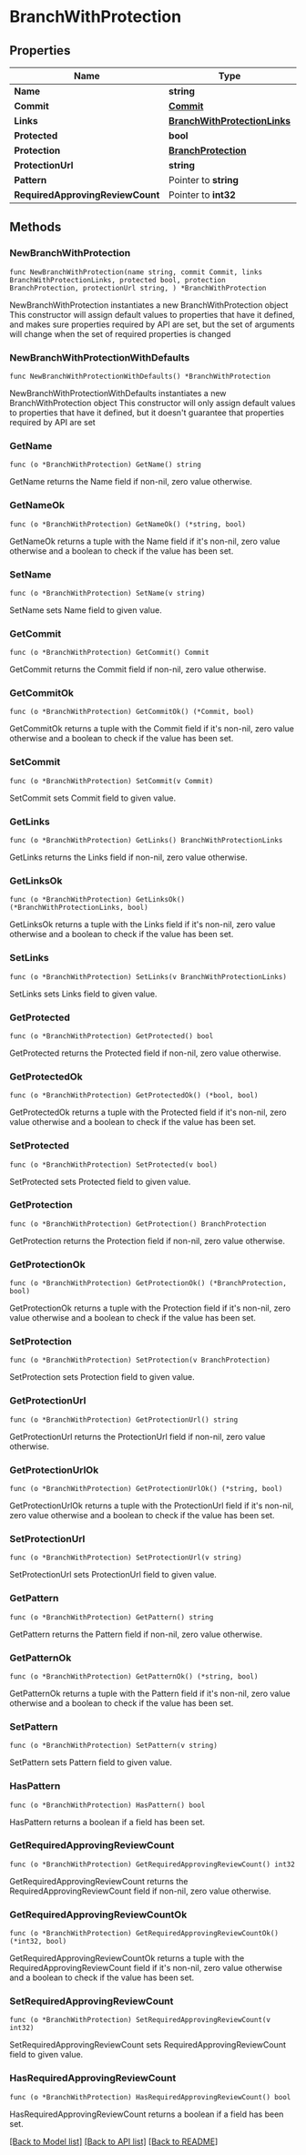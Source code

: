 # BranchWithProtection

## Properties

Name | Type | Description | Notes
------------ | ------------- | ------------- | -------------
**Name** | **string** |  | 
**Commit** | [**Commit**](Commit.md) |  | 
**Links** | [**BranchWithProtectionLinks**](BranchWithProtectionLinks.md) |  | 
**Protected** | **bool** |  | 
**Protection** | [**BranchProtection**](BranchProtection.md) |  | 
**ProtectionUrl** | **string** |  | 
**Pattern** | Pointer to **string** |  | [optional] 
**RequiredApprovingReviewCount** | Pointer to **int32** |  | [optional] 

## Methods

### NewBranchWithProtection

`func NewBranchWithProtection(name string, commit Commit, links BranchWithProtectionLinks, protected bool, protection BranchProtection, protectionUrl string, ) *BranchWithProtection`

NewBranchWithProtection instantiates a new BranchWithProtection object
This constructor will assign default values to properties that have it defined,
and makes sure properties required by API are set, but the set of arguments
will change when the set of required properties is changed

### NewBranchWithProtectionWithDefaults

`func NewBranchWithProtectionWithDefaults() *BranchWithProtection`

NewBranchWithProtectionWithDefaults instantiates a new BranchWithProtection object
This constructor will only assign default values to properties that have it defined,
but it doesn't guarantee that properties required by API are set

### GetName

`func (o *BranchWithProtection) GetName() string`

GetName returns the Name field if non-nil, zero value otherwise.

### GetNameOk

`func (o *BranchWithProtection) GetNameOk() (*string, bool)`

GetNameOk returns a tuple with the Name field if it's non-nil, zero value otherwise
and a boolean to check if the value has been set.

### SetName

`func (o *BranchWithProtection) SetName(v string)`

SetName sets Name field to given value.


### GetCommit

`func (o *BranchWithProtection) GetCommit() Commit`

GetCommit returns the Commit field if non-nil, zero value otherwise.

### GetCommitOk

`func (o *BranchWithProtection) GetCommitOk() (*Commit, bool)`

GetCommitOk returns a tuple with the Commit field if it's non-nil, zero value otherwise
and a boolean to check if the value has been set.

### SetCommit

`func (o *BranchWithProtection) SetCommit(v Commit)`

SetCommit sets Commit field to given value.


### GetLinks

`func (o *BranchWithProtection) GetLinks() BranchWithProtectionLinks`

GetLinks returns the Links field if non-nil, zero value otherwise.

### GetLinksOk

`func (o *BranchWithProtection) GetLinksOk() (*BranchWithProtectionLinks, bool)`

GetLinksOk returns a tuple with the Links field if it's non-nil, zero value otherwise
and a boolean to check if the value has been set.

### SetLinks

`func (o *BranchWithProtection) SetLinks(v BranchWithProtectionLinks)`

SetLinks sets Links field to given value.


### GetProtected

`func (o *BranchWithProtection) GetProtected() bool`

GetProtected returns the Protected field if non-nil, zero value otherwise.

### GetProtectedOk

`func (o *BranchWithProtection) GetProtectedOk() (*bool, bool)`

GetProtectedOk returns a tuple with the Protected field if it's non-nil, zero value otherwise
and a boolean to check if the value has been set.

### SetProtected

`func (o *BranchWithProtection) SetProtected(v bool)`

SetProtected sets Protected field to given value.


### GetProtection

`func (o *BranchWithProtection) GetProtection() BranchProtection`

GetProtection returns the Protection field if non-nil, zero value otherwise.

### GetProtectionOk

`func (o *BranchWithProtection) GetProtectionOk() (*BranchProtection, bool)`

GetProtectionOk returns a tuple with the Protection field if it's non-nil, zero value otherwise
and a boolean to check if the value has been set.

### SetProtection

`func (o *BranchWithProtection) SetProtection(v BranchProtection)`

SetProtection sets Protection field to given value.


### GetProtectionUrl

`func (o *BranchWithProtection) GetProtectionUrl() string`

GetProtectionUrl returns the ProtectionUrl field if non-nil, zero value otherwise.

### GetProtectionUrlOk

`func (o *BranchWithProtection) GetProtectionUrlOk() (*string, bool)`

GetProtectionUrlOk returns a tuple with the ProtectionUrl field if it's non-nil, zero value otherwise
and a boolean to check if the value has been set.

### SetProtectionUrl

`func (o *BranchWithProtection) SetProtectionUrl(v string)`

SetProtectionUrl sets ProtectionUrl field to given value.


### GetPattern

`func (o *BranchWithProtection) GetPattern() string`

GetPattern returns the Pattern field if non-nil, zero value otherwise.

### GetPatternOk

`func (o *BranchWithProtection) GetPatternOk() (*string, bool)`

GetPatternOk returns a tuple with the Pattern field if it's non-nil, zero value otherwise
and a boolean to check if the value has been set.

### SetPattern

`func (o *BranchWithProtection) SetPattern(v string)`

SetPattern sets Pattern field to given value.

### HasPattern

`func (o *BranchWithProtection) HasPattern() bool`

HasPattern returns a boolean if a field has been set.

### GetRequiredApprovingReviewCount

`func (o *BranchWithProtection) GetRequiredApprovingReviewCount() int32`

GetRequiredApprovingReviewCount returns the RequiredApprovingReviewCount field if non-nil, zero value otherwise.

### GetRequiredApprovingReviewCountOk

`func (o *BranchWithProtection) GetRequiredApprovingReviewCountOk() (*int32, bool)`

GetRequiredApprovingReviewCountOk returns a tuple with the RequiredApprovingReviewCount field if it's non-nil, zero value otherwise
and a boolean to check if the value has been set.

### SetRequiredApprovingReviewCount

`func (o *BranchWithProtection) SetRequiredApprovingReviewCount(v int32)`

SetRequiredApprovingReviewCount sets RequiredApprovingReviewCount field to given value.

### HasRequiredApprovingReviewCount

`func (o *BranchWithProtection) HasRequiredApprovingReviewCount() bool`

HasRequiredApprovingReviewCount returns a boolean if a field has been set.


[[Back to Model list]](../README.md#documentation-for-models) [[Back to API list]](../README.md#documentation-for-api-endpoints) [[Back to README]](../README.md)


